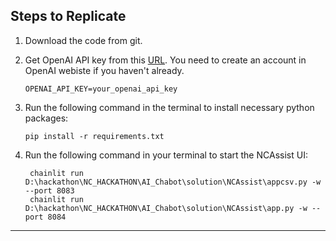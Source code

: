 
## Steps to Replicate 

1. Download the code from git.

2. Get OpenAI API key from this [URL](https://platform.openai.com/account/api-keys). You need to create an account in OpenAI webiste if you haven't already.
   ```
   OPENAI_API_KEY=your_openai_api_key
   ```

3. Run the following command in the terminal to install necessary python packages:
   ```
   pip install -r requirements.txt
   ```

4. Run the following command in your terminal to start the NCAssist UI:
   ```
	chainlit run D:\hackathon\NC_HACKATHON\AI_Chabot\solution\NCAssist\appcsv.py -w --port 8083
	chainlit run D:\hackathon\NC_HACKATHON\AI_Chabot\solution\NCAssist\app.py -w --port 8084

   ```
---